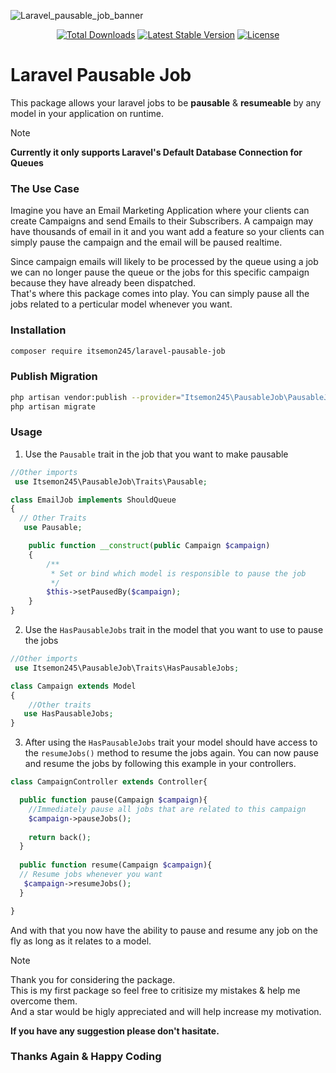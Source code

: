![Laravel_pausable_job_banner](https://github.com/itsemon245/laravel-pausable-job/assets/82655944/a9e055c9-9610-4d4e-94d4-ecc61acfd09b)

<p align="center">
 <a href="https://packagist.org/packages/laravel/framework"><img src="https://img.shields.io/packagist/dt/itsemon245/laravel-pausable-job?style=for-the-badge&label=Downloads&color=61C9A8" alt="Total Downloads"></a>
 <a href="https://packagist.org/packages/laravel/framework"><img src="https://img.shields.io/packagist/v/itsemon245/laravel-pausable-job?style=for-the-badge&label=Version" alt="Latest Stable Version"></a>
 <a href="https://packagist.org/packages/laravel/framework"><img src="https://img.shields.io/packagist/l/itsemon245/laravel-pausable-job?style=for-the-badge&label=License" alt="License"></a>
</p>

# Laravel Pausable Job
This package allows your laravel jobs to be **pausable** & **resumeable** by any model in your application on runtime.

> [!NOTE]
> **Currently it only supports Laravel's Default Database Connection for Queues**

### The Use Case

Imagine you have an Email Marketing Application where your clients can create Campaigns and send Emails to their Subscribers.
A campaign may have thousands of email in it and you want add a feature so your clients can simply pause the campaign and the email will be paused realtime.

Since campaign emails will likely to be processed by the queue using a job we can no longer pause the queue or the jobs for this specific campaign because they have already been dispatched.\
That's where this package comes into play. You can simply pause all the jobs related to a perticular model whenever you want.

### Installation
```bash
composer require itsemon245/laravel-pausable-job
```

### Publish Migration
```bash
php artisan vendor:publish --provider="Itsemon245\PausableJob\PausableJobServiceProvider"
php artisan migrate
```

### Usage
1. Use the `Pausable` trait in the job that you want to make pausable
```php
//Other imports
 use Itsemon245\PausableJob\Traits\Pausable;

class EmailJob implements ShouldQueue
{
  // Other Traits
   use Pausable;

    public function __construct(public Campaign $campaign)
    {
        /**
         * Set or bind which model is responsible to pause the job
         */
        $this->setPausedBy($campaign);
    }
}
```
2. Use the `HasPausableJobs` trait in the model that you want to use to pause the jobs
```php
//Other imports
 use Itsemon245\PausableJob\Traits\HasPausableJobs;

class Campaign extends Model
{
    //Other traits
   use HasPausableJobs;
}
```
3. After using the `HasPausableJobs` trait your model should have access to the `resumeJobs()` method to resume the jobs again.
You can now pause and resume the jobs by following this example in your controllers.
```php
class CampaignController extends Controller{

  public function pause(Campaign $campaign){
    //Immediately pause all jobs that are related to this campaign 
    $campaign->pauseJobs();
  
    return back();
  }
  
  public function resume(Campaign $campaign){
  // Resume jobs whenever you want
   $campaign->resumeJobs();
  }

}
```

And with that you now have the ability to pause and resume any job on the fly as long as it relates to a model.

> [!NOTE]
> Thank you for considering the package.\
> This is my first package so feel free to critisize my mistakes & help me overcome them.\
> And a star would be higly appreciated and will help increase my motivation.

**If you have any suggestion please don't hasitate.**

### Thanks Again & Happy Coding
